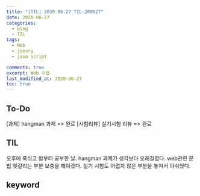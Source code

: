 ```yaml
---
title: "[TIL] 2020.06.27_TIL-200627"
date: 2020-06-27
categories:
  - blog
  - TIL
tags:
  - Web
  - jqeury
  - java script

comments: true
excerpt: Web 수업
last_modified_at: 2020-06-27
toc: true
---
```


## To-Do
[과제] hangman 과제 => 완료
[시험리뷰] 실기시험 리뷰 => 완료

## TIL
오후에 푹쉬고 밤부터 공부한 날. hangman 과제가 생각보다 오래걸렸다. web관련 문법 헷갈리는 부분 보충을 해야겠다.
실기 시험도 어렵지 않은 부분을 놓쳐서 아쉬웠다. 

## keyword
